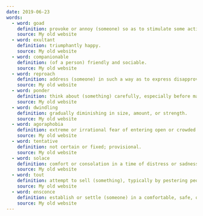 ```yaml
---
date: 2019-06-23
words:
  - word: goad
    definition: provoke or annoy (someone) so as to stimulate some action or reaction.
    source: My old website
  - word: exultant
    definition: triumphantly happy.
    source: My old website
  - word: companionable
    definition: (of a person) friendly and sociable.
    source: My old website
  - word: reproach
    definition: address (someone) in such a way as to express disapproval or disappointment.
    source: My old website
  - word: ponder
    definition: think about (something) carefully, especially before making a decision or reaching a conclusion.
    source: My old website
  - word: dwindling
    definition: gradually diminishing in size, amount, or strength.
    source: My old website
  - word: agoraphobia
    definition: extreme or irrational fear of entering open or crowded places, of leaving one's own home, or of being in places from which escape is difficult.
    source: My old website
  - word: tentative
    definition: not certain or fixed; provisional.
    source: My old website
  - word: solace
    definition: comfort or consolation in a time of distress or sadness.
    source: My old website
  - word: tout
    definition: attempt to sell (something), typically by pestering people in an aggressive or bold manner.
    source: My old website
  - word: ensconce
    definition: establish or settle (someone) in a comfortable, safe, or secret place.
    source: My old website
---
```

